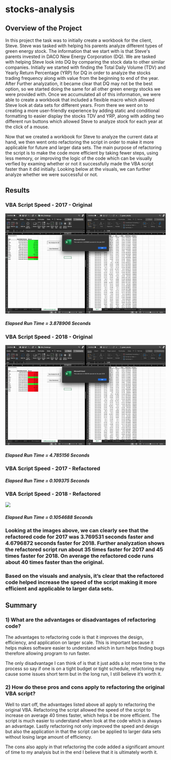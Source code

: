 # stocks-analysis

## Overview of the Project

In this project the task was to initially create a workbook for the client, Steve. Steve was tasked with helping his parents analyze different types of green energy stock. The information that we start with is that Steve's parents invested in DACO New Energy Corporation (DQ). We are tasked with helping Steve look into DQ by comparing the stock data to other similar companies. Initially we started with finding the Total Daily Volume (TDV) and Yearly Return Percentage (YRP) for DQ in order to analyze the stocks trading frequency along with value from the beginning to end of the year. After Further analyzation, it became clear that DQ may not be the best option, so we started doing the same for all other green energy stocks we were provided with. Once we accumulated all of this information, we were able to create a workbook that included a flexible macro which allowed Steve look at data sets for different years. From there we went on to creating a more user-friendly experience by adding static and conditional formatting to easier display the stocks TDV and YRP, along with adding two different run buttons which allowed Steve to analyze stock for each year at the click of a mouse.

Now that we created a workbook for Steve to analyze the current data at hand, we then went onto refactoring the script in order to make it more applicable for future and larger data sets. The main purpose of refactoring the script is to make the code more efficient by taking fewer steps, using less memory, or improving the logic of the code which can be visually verfied by examing whether or not it successfully made the VBA script faster than it did initially. Looking below at the visuals, we can further analyze whether we were successful or not.


## Results

### VBA Script Speed - 2017 - Original

![](Resources/VBA_Challenge_2017(Original).png) 

##### Elapsed Run Time = 3.878906 Seconds

### VBA Script Speed - 2018 - Original

![](Resources/VBA_Challenge_2018(Original).png) 

##### Elapsed Run Time = 4.785156 Seconds

### VBA Script Speed - 2017 - Refactored



##### Elapsed Run Time = 0.109375 Seconds

### VBA Script Speed - 2018 - Refactored

![](Resources/VBA_Challenge_2018(Refactored).png) 

##### Elapsed Run Time = 0.1054688 Seconds

### Looking at the images above, we can clearly see that the refactored code for 2017 was 3.769531 seconds faster and 4.6796872 seconds faster for 2018. Further analyzation shows the refactored script run about 35 times faster for 2017 and 45 times faster for 2018. On average the refactored code runs about 40 times faster than the original.  

### Based on the visuals and analysis, it’s clear that the refactored code helped increase the speed of the script making it more efficient and applicable to larger data sets.

## Summary

### 1) What are the advantages or disadvantages of refactoring code?

The advantages to refactoring code is that it improves the design, efficiency, and application on larger scale. This is important because it helps makes software easier to understand which in turn helps finding bugs therefore allowing program to run faster.

The only disadvantage I can think of is that it just adds a lot more time to the process so say if one is on a tight budget or tight schedule, refactoring may cause some issues short term but in the long run, I still believe it’s worth it.

### 2) How do these pros and cons apply to refactoring the original VBA script?

Well to start off, the advantages listed above all apply to refactoring the original VBA. Refactoring the script allowed the speed of the script to increase on average 40 times faster, which helps it be more efficient. The script is much easier to understand when look at the code which is always an advantage. Lastly refactoring not only improved the speed and design but also the application in that the script can be applied to larger data sets without losing large amount of efficiency.

The cons also apply in that refactoring the code added a significant amount of time to my analysis but in the end I believe that it is ultimately worth it.
